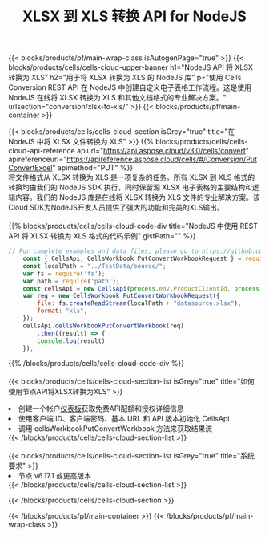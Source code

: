 ﻿---
title:  XLSX 到 XLS 转换 API for NodeJS
description: 使用Aspose.Cells Cloud SDK for NodeJS将XLSX格式文件转换为XLS格式文件。
url: /zh/nodejs/conversion/xlsx-to-xls/
---
{{< blocks/products/pf/main-wrap-class isAutogenPage="true" >}}
{{< blocks/products/cells/cells-cloud-upper-banner h1="NodeJS API 将 XLSX 转换为 XLS" h2="用于将 XLSX 转换为 XLS 的 NodeJS 库" p="使用 Cells Conversion REST API 在 NodeJS 中创建自定义电子表格工作流程。这是使用 NodeJS 在线将 XLSX 转换为 XLS 和其他文档格式的专业解决方案。" urlsection="conversion/xlsx-to-xls/" >}}
{{< blocks/products/pf/main-container >}}

{{< blocks/products/cells/cells-cloud-section isGrey="true" title="在 NodeJS 中将 XLSX 文件转换为 XLS" >}}
{{% blocks/products/cells/cells-cloud-api-reference apiurl="https://api.aspose.cloud/v3.0/cells/convert" apireferenceurl="https://apireference.aspose.cloud/cells/#/Conversion/PutConvertExcel" apimethod="PUT" %}}
<br/>
将文件格式从 XLSX 转换为 XLS 是一项复杂的任务。所有 XLSX 到 XLS 格式的转换均由我们的 NodeJS SDK 执行，同时保留源 XLSX 电子表格的主要结构和逻辑内容。我们的 NodeJS 库是在线将 XLSX 转换为 XLS 文件的专业解决方案。该Cloud SDK为NodeJS开发人员提供了强大的功能和完美的XLS输出。
<br/>
<br/>
{{% blocks/products/cells/cells-cloud-code-div title="NodeJS 中使用 REST API 将 XLSX 转换为 XLS 格式的代码示例" gistPath="" %}}
 
```js
// For complete examples and data files, please go to https://github.com/aspose-cells-cloud/aspose-cells-cloud-node/
    const { CellsApi, CellsWorkbook_PutConvertWorkbookRequest } = require("asposecellscloud");
    const localPath = "../TestData/source/";
    var fs = require('fs');
    var path = require('path');
    const cellsApi = new CellsApi(process.env.ProductClientId, process.env.ProductClientSecret);
    var req = new CellsWorkbook_PutConvertWorkbookRequest({
        file: fs.createReadStream(localPath + "datasource.xlsx"),
        format: "xls",
    });
    cellsApi.cellsWorkbookPutConvertWorkbook(req)
        .then((result) => {
        console.log(result)
    });
```
 
{{% /blocks/products/cells/cells-cloud-code-div %}}
<br/>
<br/>
{{< blocks/products/cells/cells-cloud-section-list isGrey="true" title="如何使用节点API将XLSX转换为XLS" >}}
<li>创建一个帐户<a href="https://dashboard.aspose.cloud/">仪表板</a>获取免费API配额和授权详细信息</li>
<li>使用客户端 ID、客户端密码、基本 URL 和 API 版本初始化 CellsApi</li>
<li>调用 cellsWorkbookPutConvertWorkbook 方法来获取结果流</li>
{{< /blocks/products/cells/cells-cloud-section-list >}}
<br/>
<br/>
{{< blocks/products/cells/cells-cloud-section-list isGrey="true" title="系统要求" >}}
<li>节点 v6.17.1 或更高版本</li>
{{< /blocks/products/cells/cells-cloud-section-list >}}

{{< /blocks/products/cells/cells-cloud-section >}}

{{< /blocks/products/pf/main-container >}}
{{< /blocks/products/pf/main-wrap-class >}}
